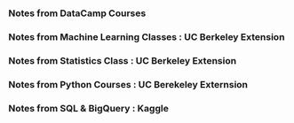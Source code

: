 ### Notes from DataCamp Courses

### Notes from Machine Learning Classes : UC Berkeley Extension

### Notes from Statistics Class : UC Berkeley Extension

### Notes from Python Courses : UC Berekeley Externsion

### Notes from SQL & BigQuery : Kaggle 
